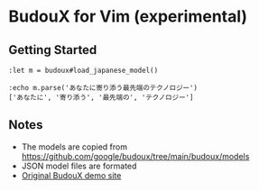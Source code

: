 # BudouX for Vim (experimental)

## Getting Started

```vimscript
:let m = budoux#load_japanese_model()

:echo m.parse('あなたに寄り添う最先端のテクノロジー')
['あなたに', '寄り添う', '最先端の', 'テクノロジー']
```

## Notes

* The models are copied from <https://github.com/google/budoux/tree/main/budoux/models>
* JSON model files are formated
* [Original BudouX demo site](https://google.github.io/budoux/)
